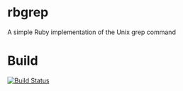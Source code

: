 # rbgrep
A simple Ruby implementation of the Unix grep command

# Build
[![Build Status](https://travis-ci.org/TorstenCScholz/rbgrep.svg?branch=master)](https://travis-ci.org/TorstenCScholz/rbgrep)
